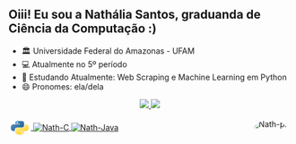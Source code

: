 ## Oiii! Eu sou a Nathália Santos, graduanda de Ciência da Computação :)

- 🏛️ Universidade Federal do Amazonas - UFAM
- 💻 Atualmente no 5º período
- 🌱 Estudando Atualmente: Web Scraping e Machine Learning em Python
- 😄 Pronomes: ela/dela

<div align="center">
  <a href="https://github.com/NathSantos">
  <img height="180em" src="https://github-readme-stats.vercel.app/api?username=NathSantos&show_icons=true&theme=tokyonight&include_all_commits=true&count_private=true"/>
  <img height="180em" src="https://github-readme-stats.vercel.app/api/top-langs/?username=NathSantos&layout=compact&langs_count=7&theme=tokyonight"/>
</div>
  
  <div style="display: inline_block"><br>
  <img align="center" alt="Nath-Python" height="30" width="40" src="https://raw.githubusercontent.com/devicons/devicon/master/icons/python/python-original.svg">
  <img align="center" alt="Nath-C" height="30" width="40" src="https://cdn.jsdelivr.net/gh/devicons/devicon/icons/c/c-original.svg">
  <img align="center" alt="Nath-Java" height="30" width="40" src="https://cdn.jsdelivr.net/gh/devicons/devicon/icons/java/java-original.svg">
  <img align="right" alt="Nath-pic" height="150" style="border-radius:50px;" src="https://media.discordapp.net/attachments/454763454939529227/895497036084949002/download20211003222523.png?width=588&height=588">
</div>
